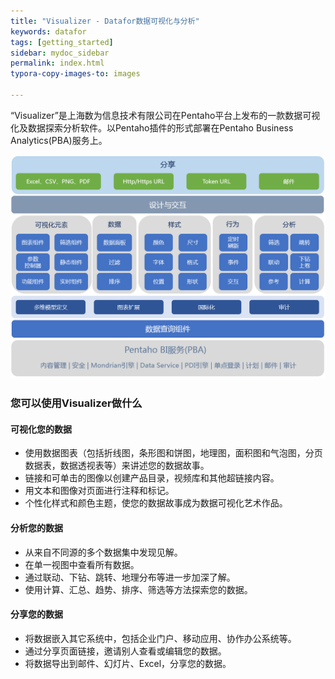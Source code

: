 ```yaml
---
title: "Visualizer - Datafor数据可视化与分析"
keywords: datafor
tags: [getting_started]
sidebar: mydoc_sidebar
permalink: index.html
typora-copy-images-to: images

---
```


“Visualizer”是上海数为信息技术有限公司在Pentaho平台上发布的一款数据可视化及数据探索分析软件。以Pentaho插件的形式部署在Pentaho Business Analytics(PBA)服务上。

<img src="images/components-1574065589113-1575362127489.png" alt="components"  />

### 您可以使用Visualizer做什么

#### 可视化您的数据

- 使用数据图表（包括折线图，条形图和饼图，地理图，面积图和气泡图，分页数据表，数据透视表等）来讲述您的数据故事。
- 链接和可单击的图像以创建产品目录，视频库和其他超链接内容。
- 用文本和图像对页面进行注释和标记。
- 个性化样式和颜色主题，使您的数据故事成为数据可视化艺术作品。

#### 分析您的数据

- 从来自不同源的多个数据集中发现见解。
- 在单一视图中查看所有数据。
- 通过联动、下钻、跳转、地理分布等进一步加深了解。
- 使用计算、汇总、趋势、排序、筛选等方法探索您的数据。

#### 分享您的数据

- 将数据嵌入其它系统中，包括企业门户、移动应用、协作办公系统等。
- 通过分享页面链接，邀请别人查看或编辑您的数据。
- 将数据导出到邮件、幻灯片、Excel，分享您的数据。